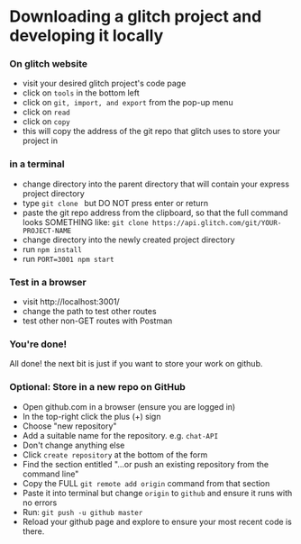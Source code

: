 # Downloading a glitch project and developing it locally

### On glitch website
* visit your desired glitch project's code page
* click on `tools` in the bottom left
* click on `git, import, and export` from the pop-up menu
* click on `read`
* click on `copy`
* this will copy the address of the git repo that glitch uses to store your project in

### in a terminal
* change directory into the parent directory that will contain your express project directory
* type `git clone ` but DO NOT press enter or return
* paste the git repo address from the clipboard, so that the full command looks SOMETHING like:
  `git clone https://api.glitch.com/git/YOUR-PROJECT-NAME`
* change directory into the newly created project directory
* run `npm install`
* run `PORT=3001 npm start`

### Test in a browser
* visit http://localhost:3001/
* change the path to test other routes
* test other non-GET routes with Postman

### You're done!

All done!  the next bit is just if you want to store your work on github.


### Optional: Store in a new repo on GitHub

* Open github.com in a browser (ensure you are logged in)
* In the top-right click the plus (+) sign
* Choose "new repository"
* Add a suitable name for the repository. e.g. `chat-API`
* Don't change anything else
* Click `create repository` at the bottom of the form
* Find the section entitled "...or push an existing repository from the command line"
* Copy the FULL `git remote add origin` command from that section
* Paste it into terminal but change `origin` to `github` and ensure it runs with no errors
* Run: `git push -u github master`
* Reload your github page and explore to ensure your most recent code is there.

